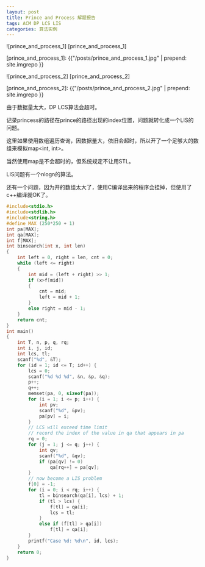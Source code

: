 ```yaml
---
layout: post
title: Prince and Process 解题报告
tags: ACM DP LCS LIS
categories: 算法实例
---
```


![prince_and_process_1] [prince_and_process_1]

[prince_and_process_1]:  {{"/posts/prince_and_process_1.jpg" | prepend: site.imgrepo }}

![prince_and_process_2] [prince_and_process_2]

[prince_and_process_2]:  {{"/posts/prince_and_process_2.jpg" | prepend: site.imgrepo }}

由于数据量太大，DP LCS算法会超时。

记录princess的路径在prince的路径出现的index位置，问题就转化成一个LIS的问题。

这里如果使用数组遍历查询，因数据量大，依旧会超时，所以开了一个足够大的数组来模拟map<int, int>。

当然使用map是不会超时的，但系统规定不让用STL。

LIS问题有一个nlogn的算法。

还有一个问题，因为开的数组太大了，使用C编译出来的程序会挂掉，但使用了c++编译就OK了。

~~~C++
#include<stdio.h>
#include<stdlib.h>
#include<string.h>
#define MAX (250*250 + 1)
int pa[MAX];
int qa[MAX];
int f[MAX];
int binsearch(int x, int len)
{
	int left = 0, right = len, cnt = 0;
	while (left <= right)
	{
		int mid = (left + right) >> 1;
		if (x>f[mid])
		{
			cnt = mid;
			left = mid + 1;
		}
		else right = mid - 1;
	}
	return cnt;
}
int main()
{
	int T, n, p, q, rq;
	int i, j, id;
	int lcs, tl;
	scanf("%d", &T);
	for (id = 1; id <= T; id++) {
		lcs = 0;
		scanf("%d %d %d", &n, &p, &q);
		p++;
		q++;
		memset(pa, 0, sizeof(pa));
		for (i = 1; i <= p; i++) {
			int pv;
			scanf("%d", &pv);
			pa[pv] = i;
		}
		// LCS will exceed time limit
		// record the index of the value in qa that appears in pa
		rq = 0;
		for (j = 1; j <= q; j++) {
			int qv;
			scanf("%d", &qv);
			if (pa[qv] != 0)
				qa[rq++] = pa[qv];
		}
		// now become a LIS problem
		f[0] = -1;
		for (i = 0; i < rq; i++) {
			tl = binsearch(qa[i], lcs) + 1;
			if (tl > lcs) {
				f[tl] = qa[i];
				lcs = tl;
			}
			else if (f[tl] > qa[i])
				f[tl] = qa[i];
		}
		printf("Case %d: %d\n", id, lcs);
	}
	return 0;
}
~~~